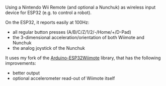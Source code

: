 Using a Nintendo Wii Remote (and optional a Nunchuk) as wireless input device for ESP32 (e.g. to control a robot).

On the ESP32, it reports easily at 100Hz:
- all regular button presses (A/B/C/Z/1/2/-/Home/+/D-Pad)
- the 3-dimensional acceleration/orientation of both Wiimote and Nunchuk
- the analog joystick of the Nunchuk

It uses my fork of the [Arduino-ESP32Wiimote](https://github.com/hrgraf/ESP32Wiimote) library, that has the following improvements:
- better output
- optional accelerometer read-out of Wiimote itself

